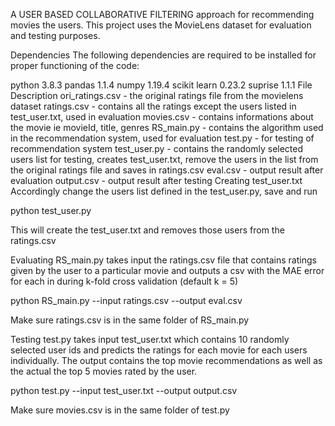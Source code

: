 A USER BASED COLLABORATIVE FILTERING approach for recommending movies the users. This project uses the MovieLens dataset for evaluation and testing purposes.

Dependencies
The following dependencies are required to be installed for proper functioning of the code:

python 3.8.3
pandas 1.1.4
numpy 1.19.4
scikit learn 0.23.2
suprise 1.1.1
File Description
ori_ratings.csv - the original ratings file from the movielens dataset
ratings.csv - contains all the ratings except the users listed in test_user.txt, used in evaluation
movies.csv - contains informations about the movie ie movieId, title, genres
RS_main.py - contains the algorithm used in the recommendation system, used for evaluation
test.py - for testing of recommendation system
test_user.py - contains the randomly selected users list for testing, creates test_user.txt, remove the users in the list from the original ratings file and saves in ratings.csv
eval.csv - output result after evaluation
output.csv - output result after testing
Creating test_user.txt
Accordingly change the users list defined in the test_user.py, save and run

python test_user.py

This will create the test_user.txt and removes those users from the ratings.csv

Evaluating
RS_main.py takes input the ratings.csv file that contains ratings given by the user to a particular movie and outputs a csv with the MAE error for each in during k-fold cross validation (default k = 5)

python RS_main.py --input ratings.csv --output eval.csv

Make sure ratings.csv is in the same folder of RS_main.py

Testing
test.py takes input test_user.txt which contains 10 randomly selected user ids and predicts the ratings for each movie for each users individually. The output contains the top movie recommendations as well as the actual the top 5 movies rated by the user.

python test.py --input test_user.txt --output output.csv

Make sure movies.csv is in the same folder of test.py
